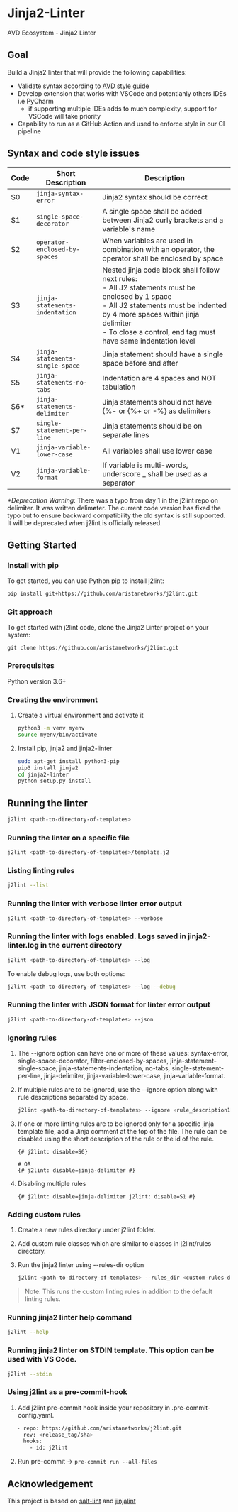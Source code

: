 # Jinja2-Linter

AVD Ecosystem - Jinja2 Linter

## Goal

Build a Jinja2 linter that will provide the following capabilities:

- Validate syntax according to [AVD style guide](https://avd.sh/en/latest/docs/contribution/style-guide.html)
- Develop extension that works with VSCode and potentianly others IDEs i.e PyCharm
  - if supporting multiple IDEs adds to much complexity, support for VSCode will take priority
- Capability to run as a GitHub Action and used to enforce style in our CI pipeline

## Syntax and code style issues

| Code | Short Description | Description |
|------|-------------------|-------------|
| S0   | `jinja-syntax-error`            | Jinja2 syntax should be correct |
| S1   | `single-space-decorator`        | A single space shall be added between Jinja2 curly brackets and a variable's name |
| S2   | `operator-enclosed-by-spaces`   | When variables are used in combination with an operator, the operator shall be enclosed by space |
| S3   | `jinja-statements-indentation`  | Nested jinja code block shall follow next rules:<br>- All J2 statements must be enclosed by 1 space<br>- All J2 statements must be indented by 4 more spaces within jinja delimiter<br>- To close a control, end tag must have same indentation level |
| S4   | `jinja-statements-single-space` | Jinja statement should have a single space before and after |
| S5   | `jinja-statements-no-tabs`      | Indentation are 4 spaces and NOT tabulation |
| S6*  | `jinja-statements-delimiter`    | Jinja statements should not have {%- or {%+ or -%} as delimiters |
| S7   | `single-statement-per-line`     | Jinja statements should be on separate lines |
| V1   | `jinja-variable-lower-case`     | All variables shall use lower case |
| V2   | `jinja-variable-format`         | If variable is multi-words, underscore _ shall be used as a separator |

_*Deprecation Warning_: There was a typo from day 1 in the j2lint repo on
delim**i**ter. It was written delim**e**ter. The current code version has fixed the
typo but to ensure backward compatibility the old syntax is still supported. 
It will be deprecated when j2lint is officially released.

## Getting Started

### Install with pip

To get started, you can use Python pip to install j2lint:

```bash
pip install git+https://github.com/aristanetworks/j2lint.git
```

### Git approach

To get started with j2lint code, clone the Jinja2 Linter project on your system:

```
git clone https://github.com/aristanetworks/j2lint.git
```

### Prerequisites

Python version 3.6+


### Creating the environment

1. Create a virtual environment and activate it

    ```bash
    python3 -m venv myenv
    source myenv/bin/activate
    ```

2. Install pip, jinja2 and jinja2-linter

    ```bash
    sudo apt-get install python3-pip
    pip3 install jinja2
    cd jinja2-linter
    python setup.py install
    ```

## Running the linter

```bash
j2lint <path-to-directory-of-templates>
```

### Running the linter on a specific file

```bash
j2lint <path-to-directory-of-templates>/template.j2
```

### Listing linting rules

```bash
j2lint --list
```

### Running the linter with verbose linter error output

```bash
j2lint <path-to-directory-of-templates> --verbose
```

### Running the linter with logs enabled. Logs saved in jinja2-linter.log in the current directory

```bash
j2lint <path-to-directory-of-templates> --log
```

To enable debug logs, use both options:

```bash
j2lint <path-to-directory-of-templates> --log --debug
```

### Running the linter with JSON format for linter error output

```bash
j2lint <path-to-directory-of-templates> --json
```

### Ignoring rules

1. The --ignore option can have one or more of these values: syntax-error, single-space-decorator, filter-enclosed-by-spaces, jinja-statement-single-space, jinja-statements-indentation, no-tabs, single-statement-per-line, jinja-delimiter, jinja-variable-lower-case, jinja-variable-format.

2. If multiple rules are to be ignored, use the --ignore option along with rule descriptions separated by space.

    ```bash
    j2lint <path-to-directory-of-templates> --ignore <rule_description1> <rule_desc>
    ```

3. If one or more linting rules are to be ignored only for a specific jinja template file, add a Jinja comment at the top of the file. The rule can be disabled using the short description of the rule or the id of the rule.


    ```jinja2
    {# j2lint: disable=S6}
  
    # OR
    {# j2lint: disable=jinja-delimiter #}
    ```
4. Disabling multiple rules

    ```jinja2
    {# j2lint: disable=jinja-delimiter j2lint: disable=S1 #}
    ```

### Adding custom rules

1. Create a new rules directory under j2lint folder.
2. Add custom rule classes which are similar to classes in j2lint/rules directory.
3. Run the jinja2 linter using --rules-dir option

    ```bash
    j2lint <path-to-directory-of-templates> --rules_dir <custom-rules-directory>
    ```

> Note: This runs the custom linting rules in addition to the default linting rules.

### Running jinja2 linter help command

```bash
j2lint --help
```

### Running jinja2 linter on STDIN template. This option can be used with VS Code.

```bash
j2lint --stdin
```

### Using j2lint as a pre-commit-hook

1. Add j2lint pre-commit hook inside your repository in .pre-commit-config.yaml.
```bash
   - repo: https://github.com/aristanetworks/j2lint.git
     rev: <release_tag/sha>
     hooks:
       - id: j2lint
```

2. Run pre-commit -> ```pre-commit run --all-files ```

## Acknowledgement

This project is based on [salt-lint](https://github.com/warpnet/salt-lint) and [jinjalint](https://github.com/motet-a/jinjalint)
